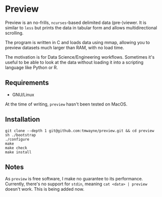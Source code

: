 # Preview

Preview is an no-frills, `ncurses`-based delimited data (pre-)viewer. 
It is similar to `less` but prints the data in tabular form and allows 
multidirectional scrolling.

The program is written in C and loads data using mmap, allowing you to preview 
datasets much larger than RAM, with no load time.

The motivation is for Data Science/Engineering workflows. Sometimes
it's useful to be able to look at the data without loading it into a
scripting language like Python or R. 

## Requirements

- GNU/Linux

At the time of writing, `preview` hasn't been tested on MacOS.

## Installation

```
git clone --depth 1 git@github.com:tmwayne/preview.git && cd preview
sh ./bootstrap
./configure
make
make check
make install
```

## Notes

As `preview` is free software, I make no guarantee to its performance.
Currently, there's no support for `stdin`, meaning `cat <data> | preview`
doesn't work. This is being added now.
